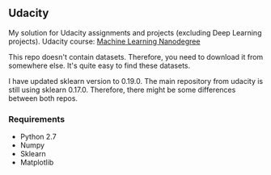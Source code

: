 ## Udacity

My solution for Udacity assignments and projects (excluding Deep Learning projects).
Udacity course: [Machine Learning Nanodegree](https://classroom.udacity.com/nanodegrees/nd009/syllabus/core-curriculum)


This repo doesn't contain datasets. Therefore, you need to download it from somewhere else. It's quite easy to find these datasets.

I have updated sklearn version to 0.19.0. The main repository from udacity is still using sklearn 0.17.0. Therefore, there might be some differences between both repos.

### Requirements
- Python 2.7
- Numpy
- Sklearn
- Matplotlib

